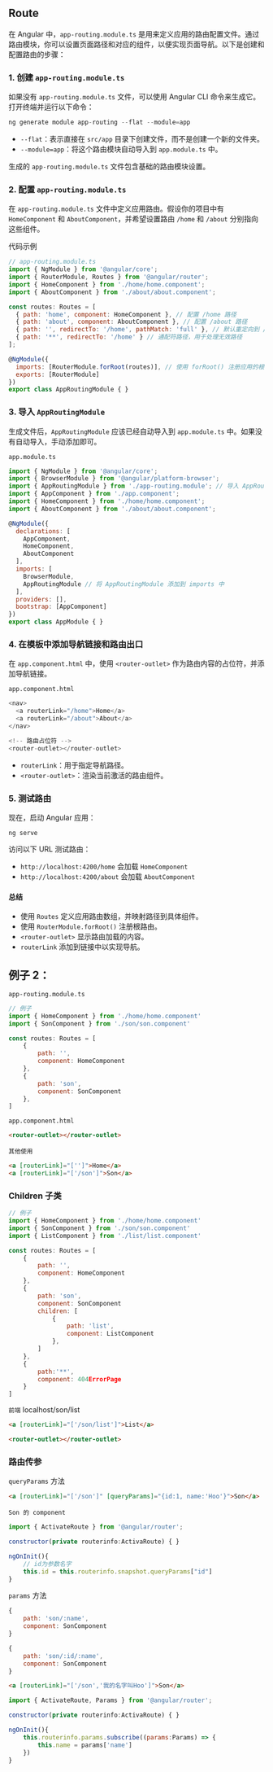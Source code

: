 ## Route

在 Angular 中，`app-routing.module.ts` 是用来定义应用的路由配置文件。通过路由模块，你可以设置页面路径和对应的组件，以便实现页面导航。以下是创建和配置路由的步骤：

### 1. 创建 `app-routing.module.ts`

如果没有 `app-routing.module.ts` 文件，可以使用 Angular CLI 命令来生成它。打开终端并运行以下命令：

```js
ng generate module app-routing --flat --module=app
```

- `--flat`：表示直接在 `src/app` 目录下创建文件，而不是创建一个新的文件夹。
- `--module=app`：将这个路由模块自动导入到 `app.module.ts` 中。

生成的 `app-routing.module.ts` 文件包含基础的路由模块设置。

### 2. 配置 `app-routing.module.ts`

在 `app-routing.module.ts` 文件中定义应用路由。假设你的项目中有 `HomeComponent` 和 `AboutComponent`，并希望设置路由 `/home` 和 `/about` 分别指向这些组件。

代码示例

```js
// app-routing.module.ts
import { NgModule } from '@angular/core';
import { RouterModule, Routes } from '@angular/router';
import { HomeComponent } from './home/home.component';
import { AboutComponent } from './about/about.component';

const routes: Routes = [
  { path: 'home', component: HomeComponent }, // 配置 /home 路径
  { path: 'about', component: AboutComponent }, // 配置 /about 路径
  { path: '', redirectTo: '/home', pathMatch: 'full' }, // 默认重定向到 /home
  { path: '**', redirectTo: '/home' } // 通配符路径，用于处理无效路径
];

@NgModule({
  imports: [RouterModule.forRoot(routes)], // 使用 forRoot() 注册应用的根路由
  exports: [RouterModule]
})
export class AppRoutingModule { }
```

### 3. 导入 `AppRoutingModule`

生成文件后，`AppRoutingModule` 应该已经自动导入到 `app.module.ts` 中。如果没有自动导入，手动添加即可。

`app.module.ts`

```js
import { NgModule } from '@angular/core';
import { BrowserModule } from '@angular/platform-browser';
import { AppRoutingModule } from './app-routing.module'; // 导入 AppRoutingModule
import { AppComponent } from './app.component';
import { HomeComponent } from './home/home.component';
import { AboutComponent } from './about/about.component';

@NgModule({
  declarations: [
    AppComponent,
    HomeComponent,
    AboutComponent
  ],
  imports: [
    BrowserModule,
    AppRoutingModule // 将 AppRoutingModule 添加到 imports 中
  ],
  providers: [],
  bootstrap: [AppComponent]
})
export class AppModule { }
```

### 4. 在模板中添加导航链接和路由出口

在 `app.component.html` 中，使用 `<router-outlet>` 作为路由内容的占位符，并添加导航链接。

`app.component.html`

```js
<nav>
  <a routerLink="/home">Home</a>
  <a routerLink="/about">About</a>
</nav>

<!-- 路由占位符 -->
<router-outlet></router-outlet>
```

- `routerLink`：用于指定导航路径。
- `<router-outlet>`：渲染当前激活的路由组件。

### 5. 测试路由

现在，启动 Angular 应用：

```
ng serve
```

访问以下 URL 测试路由：

- `http://localhost:4200/home` 会加载 `HomeComponent`
- `http://localhost:4200/about` 会加载 `AboutComponent`

#### 总结

- 使用 `Routes` 定义应用路由数组，并映射路径到具体组件。
- 使用 `RouterModule.forRoot()` 注册根路由。
- `<router-outlet>` 显示路由加载的内容。
- `routerLink` 添加到链接中以实现导航。



## 例子 2：

 `app-routing.module.ts`

```javascript
// 例子
import { HomeComponent } from './home/home.component'
import { SonComponent } from './son/son.component'

const routes: Routes = [
	{
		path: '',
		component: HomeComponent
	},
	{
		path: 'son',
		component: SonComponent
	},
]
```

`app.component.html`

```html
<router-outlet></router-outlet>
```

`其他使用`

```html
<a [routerLink]="['']">Home</a>
<a [routerLink]="['/son']">Son</a>
```

### Children 子类

```javascript
// 例子
import { HomeComponent } from './home/home.component'
import { SonComponent } from './son/son.component'
import { ListComponent } from './list/list.component'

const routes: Routes = [
	{
		path: '',
		component: HomeComponent
	},
	{
		path: 'son',
		component: SonComponent
		children: [
			{
				path: 'list',
				component: ListComponent
			},
		]
	},
	{
		path:'**',
		component: 404ErrorPage
	}
]
```

`前端` localhost/son/list

```html
<a [routerLink]="['/son/list']">List</a>

<router-outlet></router-outlet>
```



### 路由传参

`queryParams` 方法

```html
<a [routerLink]="['/son']" [queryParams]="{id:1, name:'Hoo'}">Son</a>
```

`Son 的 component`

```javascript
import { ActivateRoute } from '@angular/router';

constructor(private routerinfo:ActivaRoute) { }

ngOnInit(){
	// id为参数名字
	this.id = this.routerinfo.snapshot.queryParams["id"]
}
```



`params` 方法

```javascript
{
	path: 'son/:name',
	component: SonComponent
}

{
	path: 'son/:id/:name',
	component: SonComponent
}
```

```html
<a [routerLink]="['/son','我的名字叫Hoo']">Son</a>
```

```javascript
import { ActivateRoute, Params } from '@angular/router';

constructor(private routerinfo:ActivaRoute) { }

ngOnInit(){
	this.routerinfo.params.subscribe((params:Params) => {
		this.name = params['name']
	})
}
```













